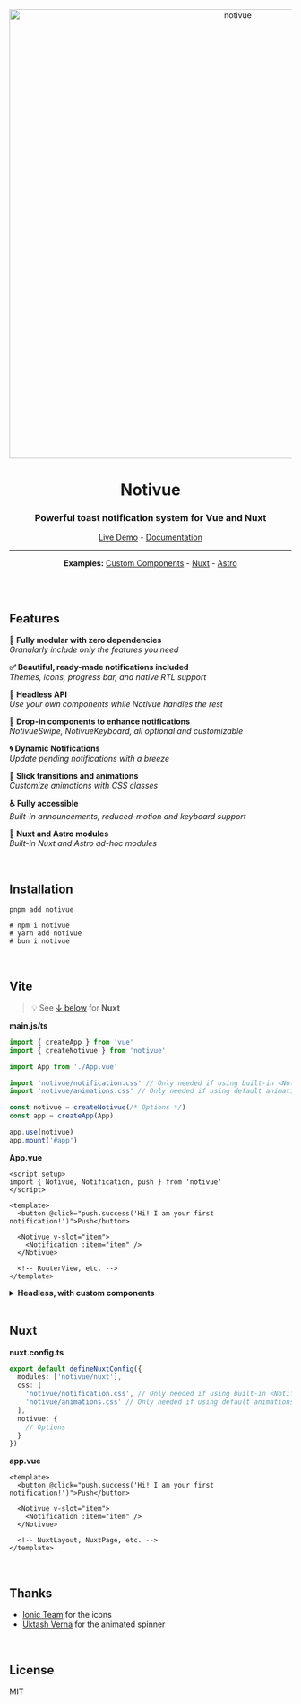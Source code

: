 <div align="center">

<img src="https://cdn.smastrom.io/notivue-readme.svg" width="800" height="auto" alt="notivue" />

<br />

# Notivue

### Powerful toast notification system for Vue and Nuxt

[Live Demo](https://notivue.smastrom.io) - [Documentation](https://docs.notivue.smastrom.ioooooooo)

---

**Examples:** [Custom Components](https://stackblitz.com/edit/vitejs-vite-9jkh73?file=src%2Fcomponents%2FPage.vue) -
[Nuxt](https://stackblitz.com/edit/nuxt-starter-fnhcmx?file=pages%2Findex.vue) -
[Astro](https://stackblitz.com/edit/withastro-astro-qyesvk?file=src%2Fcomponents%2FVueComponent.vue)

<br />

</div>

<br />

## Features

**🧬 Fully modular with zero dependencies**  
_Granularly include only the features you need_

**✅ Beautiful, ready-made notifications included**  
_Themes, icons, progress bar, and native RTL support_

**🧩 Headless API**  
_Use your own components while Notivue handles the rest_

**💊 Drop-in components to enhance notifications**  
_NotivueSwipe, NotivueKeyboard, all optional and customizable_

**🌀 Dynamic Notifications**  
_Update pending notifications with a breeze_

**🎢 Slick transitions and animations**  
_Customize animations with CSS classes_

**♿️ Fully accessible**  
_Built-in announcements, reduced-motion and keyboard support_

**💫 Nuxt and Astro modules**  
_Built-in Nuxt and Astro ad-hoc modules_

<br />

## Installation

```shell
pnpm add notivue

# npm i notivue
# yarn add notivue
# bun i notivue
```

<br />

## Vite

> :bulb: See [↓ below](#nuxt) for **Nuxt**

**main.js/ts**

```ts
import { createApp } from 'vue'
import { createNotivue } from 'notivue'

import App from './App.vue'

import 'notivue/notification.css' // Only needed if using built-in <Notification />
import 'notivue/animations.css' // Only needed if using default animations

const notivue = createNotivue(/* Options */)
const app = createApp(App)

app.use(notivue)
app.mount('#app')
```

**App.vue**

```vue
<script setup>
import { Notivue, Notification, push } from 'notivue'
</script>

<template>
  <button @click="push.success('Hi! I am your first notification!')">Push</button>

  <Notivue v-slot="item">
    <Notification :item="item" />
  </Notivue>

  <!-- RouterView, etc. -->
</template>
```

<details>
<summary><strong>Headless, with custom components</strong></summary>

```vue
<script setup>
import { Notivue, push } from 'notivue'
</script>

<template>
  <button @click="push.success('Hi! I am your first notification!')">Push</button>

  <Notivue v-slot="item">
    <!-- Your notification 👇 -->
    <div class="rounded-full flex py-2 pl-3 bg-slate-700 text-slate-50 text-sm">
      <p :role="item.ariaRole" :aria-live="item.ariaLive" aria-atomic="true">
        {{ item.message }}
      </p>

      <button
        @click="item.clear"
        aria-label="Dismiss"
        class="pl-3 pr-2 hover:text-red-300 transition-colors"
        tabindex="-1"
      >
        <svg
          xmlns="http://www.w3.org/2000/svg"
          viewBox="0 0 20 20"
          fill="currentColor"
          class="w-5 h-5"
          aria-hidden="true"
        >
          <path
            d="M10 18a8 8 0 100-16 8 8 0 000 16zM8.28 7.22a.75.75 0 00-1.06 1.06L8.94 10l-1.72 1.72a.75.75 0 101.06 1.06L10 11.06l1.72 1.72a.75.75 0 101.06-1.06L11.06 10l1.72-1.72a.75.75 0 00-1.06-1.06L10 8.94 8.28 7.22z"
          />
        </svg>
      </button>
    </div>
  </Notivue>

  <!-- RouterView, etc. -->
</template>
```

</details>

<br />

## Nuxt

**nuxt.config.ts**

```ts
export default defineNuxtConfig({
  modules: ['notivue/nuxt'],
  css: [
    'notivue/notification.css', // Only needed if using built-in <Notification />
    'notivue/animations.css' // Only needed if using default animations
  ],
  notivue: {
    // Options
  }
})
```

**app.vue**

```vue
<template>
  <button @click="push.success('Hi! I am your first notification!')">Push</button>

  <Notivue v-slot="item">
    <Notification :item="item" />
  </Notivue>

  <!-- NuxtLayout, NuxtPage, etc. -->
</template>
```

<br />

## Thanks

- [Ionic Team](https://ionic.io/) for the icons
- [Uktash Verna](https://github.com/n3r4zzurr0) for the animated spinner

<br />

## License

MIT
